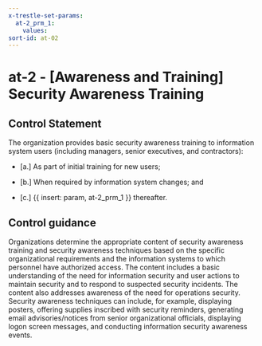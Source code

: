 ```yaml
---
x-trestle-set-params:
  at-2_prm_1:
    values:
sort-id: at-02
---
```


# at-2 - \[Awareness and Training\] Security Awareness Training

## Control Statement

The organization provides basic security awareness training to information system users (including managers, senior executives, and contractors):

- \[a.\] As part of initial training for new users;

- \[b.\] When required by information system changes; and

- \[c.\] {{ insert: param, at-2_prm_1 }} thereafter.

## Control guidance

Organizations determine the appropriate content of security awareness training and security awareness techniques based on the specific organizational requirements and the information systems to which personnel have authorized access. The content includes a basic understanding of the need for information security and user actions to maintain security and to respond to suspected security incidents. The content also addresses awareness of the need for operations security. Security awareness techniques can include, for example, displaying posters, offering supplies inscribed with security reminders, generating email advisories/notices from senior organizational officials, displaying logon screen messages, and conducting information security awareness events.
